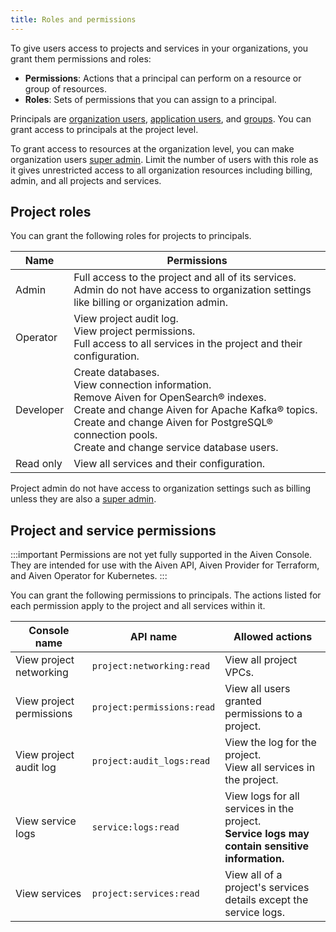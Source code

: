 ```yaml
---
title: Roles and permissions
---
```


To give users access to projects and services in your organizations, you grant them permissions and roles:

* **Permissions**: Actions that a principal can perform on a resource or
  group of resources.
* **Roles**: Sets of permissions that you can assign to a principal.

Principals are
[organization users](/docs/platform/howto/manage-org-users),
[application users](/docs/platform/concepts/application-users),
and [groups](/docs/platform/howto/list-groups).
You can grant access to principals at the project level.

To grant access to resources at the organization level, you can
make organization users [super admin](/docs/platform/howto/make-super-admin).
Limit the number of users with this role as it gives unrestricted access to
all organization resources including billing, admin, and all projects and services.

## Project roles

You can grant the following roles for projects to principals.

|   Name    |                                                                                                                               Permissions                                                                                                                                |
| --------- | ------------------------------------------------------------------------------------------------------------------------------------------------------------------------------------------------------------------------------------------------------------------------ |
| Admin     | Full access to the project and all of its services. <br/> Admin do not have access to organization settings like billing or organization admin.                                                                                                                          |
| Operator  | View project audit log. <br/> View project permissions. <br/>  Full access to all services in the project and their configuration.                                                                                                                                       |
| Developer | Create databases. <br/> View connection information. <br/> Remove Aiven for OpenSearch® indexes. <br/> Create and change Aiven for Apache Kafka® topics. <br/> Create and change Aiven for PostgreSQL® connection pools. <br/> Create and change service database users. |
| Read only | View all services and their configuration.                                                                                                                                                                                                                               |

Project admin do not have access to organization settings such as billing unless
they are also a [super admin](/docs/platform/howto/make-super-admin).

## Project and service permissions

:::important
Permissions are not yet fully supported in the Aiven Console. They are intended for
use with the Aiven API, Aiven Provider for Terraform, and Aiven Operator for Kubernetes.
:::

You can grant the following permissions to principals. The actions listed for each
permission apply to the project and all services within it.

|       Console name       |          API name          |                                           Allowed actions                                            |
| ------------------------ | -------------------------- | ---------------------------------------------------------------------------------------------------- |
| View project networking  | `project:networking:read`  | View all project VPCs.                                                                               |
| View project permissions | `project:permissions:read` | View all users granted permissions to a project.                                                     |
| View project audit log        | `project:audit_logs:read`        | View the log for the project. <br/> View all services in the project. <br/> |
| View service logs        | `service:logs:read`        | View logs for all services in the project. <br/> **Service logs may contain sensitive information.** |
| View services            | `project:services:read`    | View all of a project's services details except the service logs.                                            |
